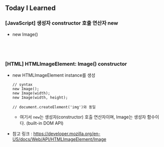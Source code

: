 ## Today I Learned

### [JavaScript] 생성자 constructor 호출 연산자 new

- new Image()

## <br />

### [HTML] HTMLImageElement: Image() constructor

- new HTMLImageElement instance를 생성

  ```tsx
  // syntax
  new Image();
  new Image(width);
  new Image(width, height);

  // document.createElement('img')와 동일
  ```

  - 여기서 `new`는 생성자(constructor) 호출 연산자이며, Image는 생성자 함수이다. (built-in DOM API)

- 참고 링크 : https://developer.mozilla.org/en-US/docs/Web/API/HTMLImageElement/Image
